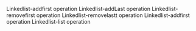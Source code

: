 Linkedlist-addfirst operation
Linkedlist-addLast operation
Linkedlist-removefirst operation
Linkedlist-removelastt operation
Linkedlist-addfirst operation
Linkedlist-list operation
